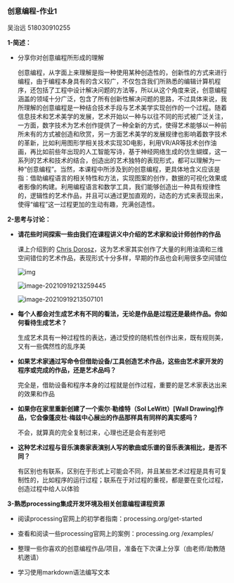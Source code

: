 ### 创意编程-作业1

吴治远 518030910255



**1-简述：**

- 分享你对创意编程所形成的理解

	创意编程，从字面上来理解是指一种使用某种创造性的，创新性的方式来进行编程，由于编程本身具有的含义较广，不仅包含我们所熟悉的编辑计算机程序，还包括了工程中设计解决问题的方法等，所以从这个角度来说，创意编程涵盖的领域十分广泛，包含了所有创新性解决问题的思路，不过具体来说，我所理解的创意编程是一种结合技术手段与艺术美学实现创作的一个过程。随着信息技术和艺术美学的发展，艺术开始以一种与以往不同的形式被广泛关注，一方面，数字技术为艺术创作提供了一种全新的方式，使得艺术能够以一种前所未有的方式被创造和欣赏，另一方面艺术美学的发展规律也影响着数字技术的革新，比如利用图形学相关技术实现3D电影，利用VR/AR等技术创作油画，再比如前些年出现的人工智能写诗，基于神经网络生成的仿生蝴蝶，这一系列的艺术和技术的结合，创造出的艺术独特的表现形式，都可以理解为一种“创意编程”。当然，本课程中所涉及到的创意编程，更具体地含义应该是指：借助编程语言的相关特性和方法，实现图案的创作，数据的可视化效果或者影像的构建。利用编程语言和数学工具，我们能够创造出一种具有规律性的，逻辑性的艺术作品，并且可以通过更加直观的，动态的方式来表现出来，使得“编程”这一过程更加的生动有趣，充满创造性。

	

**2-思考与讨论：**

- **请花些时间探索一些由我们在课程讲义中介绍的艺术家和设计师创作的作品**

	课上介绍到的 [Chris Dorosz](http://www.chrisdorosz.com/)，这为艺术家其实创作了大量的利用油滴和三维空间错位的艺术作品，表现形式十分多样，早期的作品也会利用很多空间错位

	![img](https://www.thisiscolossal.com/wp-content/uploads/2017/10/chris-hor-edit.jpg)

	![image-20210919213259445](C:\Users\EAN吴\AppData\Roaming\Typora\typora-user-images\image-20210919213259445.png)

	![image-20210919213507101](C:\Users\EAN吴\AppData\Roaming\Typora\typora-user-images\image-20210919213507101.png)

- **每个人都会对生成艺术有不同的看法，无论是作品是过程还是最终作品。你如何看待生成艺术？**

	生成艺术具有一种过程性的表达，通过受控的随机性创作出来，既有规则美，又有一些偶然性的乱序美

- **如果艺术家通过写命令但借助设备/工具创造艺术作品，这些由艺术家开发的程序或完成的作品，还是艺术品吗？**

	完全是，借助设备和程序本身的过程就是创作过程，重要的是艺术家表达出来的效果和作品

- **如果你在家里重新创建了一个索尔·勒维特（Sol LeWitt）[Wall Drawing]作品，它会像蓬皮杜·梅兹中心展出的作品那样具有同样的真实感吗？**

	不会，就算真的完全复制过来，心理也还是会有差别吧

- **这种艺术过程与音乐演奏家表演别人写的歌曲或乐谱的音乐表演相比，是否不同？**

	有区别也有联系，区别在于形式上可能会不同，并且某些艺术过程是具有可复制性的，比如程序的运行过程；联系在于对过程的重视，都是要在变化过程，创造过程中给人以体验

**3-熟悉processing集成开发环境及相关创意编程课程资源**

- 阅读processing官网上的初学者指南：processing.org/get-started

- 查看和阅读一些processing官网上的案例：processing.org /examples/

- 整理一些你喜欢的创意编程作品/项目，准备在下次课上分享（由老师/助教随机邀请）
- 学习使用markdown语法编写文本